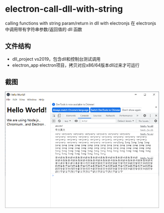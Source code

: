 # electron-call-dll-with-string

calling functions with string param/return in dll with electronjs 
在 electronjs 中调用带有字符串参数/返回值的 dll 函数


## 文件结构

- dll_project vs2019，包含dll和控制台测试调用
- electron_app electron项目，拷贝对应x86/64版本dll过来才可运行

## 截图
![screenshot](./screenshot.png)